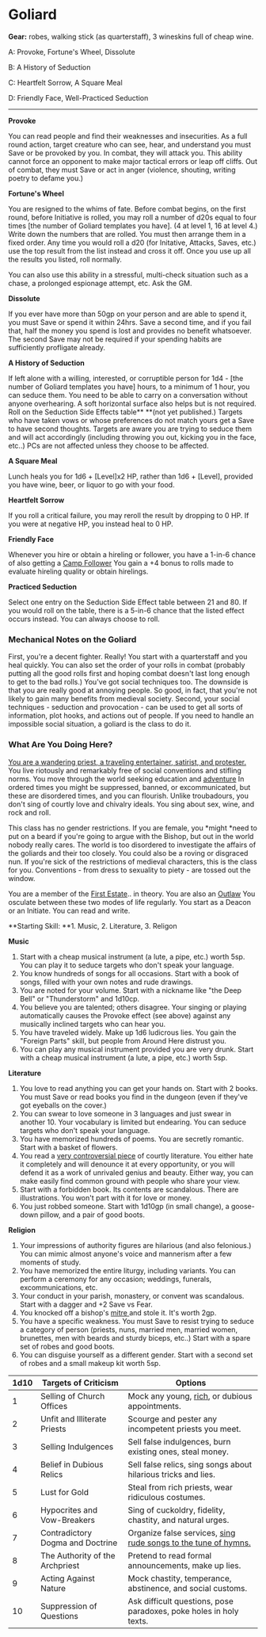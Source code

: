 
# Goliard

**Gear:** robes, walking stick (as quarterstaff), 3 wineskins full of cheap wine.

A: Provoke, Fortune's Wheel, Dissolute

B: A History of Seduction

C: Heartfelt Sorrow, A Square Meal

D: Friendly Face, Well-Practiced Seduction

------

**Provoke**

You can read people and find their weaknesses and insecurities. As a full round action, target creature who can see, hear, and understand you must Save or be provoked by you. In combat, they will attack you. This ability cannot force an opponent to make major tactical errors or leap off cliffs. Out of combat, they must Save or act in anger (violence, shouting, writing poetry to defame you.)

**Fortune's Wheel**

You are resigned to the whims of fate. Before combat begins, on the first round, before Initiative is rolled, you may roll a number of d20s equal to four times [the number of Goliard templates you have]. (4 at level 1, 16 at level 4.) Write down the numbers that are rolled. You must then arrange them in a fixed order. Any time you would roll a d20 (for Initative, Attacks, Saves, etc.) use the top result from the list instead and cross it off. Once you use up all the results you listed, roll normally.

You can also use this ability in a stressful, multi-check situation such as a chase, a prolonged espionage attempt, etc. Ask the GM.

**Dissolute**

If you ever have more than 50gp on your person and are able to spend it, you must Save or spend it within 24hrs. Save a second time, and if you fail that, half the money you spend is lost and provides no benefit whatsoever. The second Save may not be required if your spending habits are sufficiently profligate already.

**A History of Seduction**

If left alone with a willing, interested, or corruptible person for 1d4 - [the number of Goliard templates you have] hours, to a minimum of 1 hour, you can seduce them. You need to be able to carry on a conversation without anyone overhearing. A soft horizontal surface also helps but is not required. Roll on the Seduction Side Effects table** **(not yet published.) Targets who have taken vows or whose preferences do not match yours get a Save to have second thoughts. Targets are aware you are trying to seduce them and will act accordingly (including throwing you out, kicking you in the face, etc..) PCs are not affected unless they choose to be affected.

**A Square Meal**

Lunch heals you for 1d6 + [Level]x2 HP, rather than 1d6 + [Level], provided you have wine, beer, or liquor to go with your food.

**Heartfelt Sorrow**

If you roll a critical failure, you may reroll the result by dropping to 0 HP. If you were at negative HP, you instead heal to 0 HP.

**Friendly Face**

Whenever you hire or obtain a hireling or follower, you have a 1-in-6 chance of also getting a [Camp Follower](https://coinsandscrolls.blogspot.ca/2017/06/osr-table-of-camp-followers.html.) You gain a +4 bonus to rolls made to evaluate hireling quality or obtain hirelings.

**Practiced Seduction**

Select one entry on the Seduction Side Effect table between 21 and 80. If you would roll on the table, there is a 5-in-6 chance that the listed effect occurs instead. You can always choose to roll.

### Mechanical Notes on the Goliard

First, you're a decent fighter. Really! You start with a quarterstaff and you heal quickly. You can also set the order of your rolls in combat (probably putting all the good rolls first and hoping combat doesn't last long enough to get to the bad rolls.) You've got social techniques too. The downside is that you are really good at annoying people. So good, in fact, that you're not likely to gain many benefits from medieval society. 
Second, your social techniques - seduction and provocation - can be used to get all sorts of information, plot hooks, and actions out of people. If you need to handle an impossible social situation, a goliard is the class to do it.

### What Are You Doing Here?

[You are a wandering priest, a traveling entertainer, satirist, and protester.](https://en.wikipedia.org/wiki/Goliard) You live riotously and remarkably free of social conventions and stifling norms. You move through the world seeking education and [adventure](https://en.wikipedia.org/wiki/Paul_Palaiologos_Tagaris.) In ordered times you might be suppressed, banned, or excommunicated, but these are disordered times, and you can flourish. Unlike troubadours, you don't sing of courtly love and chivalry ideals. You sing about sex, wine, and rock and roll.

This class has no gender restrictions. If you are female, you *might *need to put on a beard if you're going to argue with the Bishop, but out in the world nobody really cares. The world is too disordered to investigate the affairs of the goliards and their  too closely. You could also be a roving or disgraced nun. If you're sick of the restrictions of medieval characters, this is the class for you. Conventions - from dress to sexuality to piety - are tossed out the window.

You are a member of the [First Estate](https://coinsandscrolls.blogspot.ca/2017/06/osr-three-estates.html.).. in theory. You are also an [Outlaw](https://coinsandscrolls.blogspot.ca/2017/06/osr-three-estates.html.) You osculate between these two modes of life regularly. You start as a Deacon or an Initiate. You can read and write.

**Starting Skill: **1. Music, 2. Literature, 3. Religon

**Music**

1. Start with a cheap musical instrument (a lute, a pipe, etc.) worth 5sp. You can play it to seduce targets who don't speak your language. 
2. You know hundreds of songs for all occasions. Start with a book of songs, filled with your own notes and rude drawings.
3. You are noted for your volume. Start with a nickname like "the Deep Bell" or "Thunderstorm" and 1d10cp.
4. You believe you are talented; others disagree. Your singing or playing automatically causes the Provoke effect (see above) against any musically inclined targets who can hear you.
5. You have traveled widely. Make up 1d6 ludicrous lies. You gain the "Foreign Parts" skill, but people from Around Here distrust you.
6. You can play any musical instrument provided you are very drunk. Start with a cheap musical instrument (a lute, a pipe, etc.) worth 5sp.

**Literature**

1. You love to read anything you can get your hands on. Start with 2 books. You must Save or read books you find in the dungeon (even if they've got eyeballs on the cover.)
2. You can swear to love someone in 3 languages and just swear in another 10. Your vocabulary is limited but endearing. You can seduce targets who don't speak your language.
3. You have memorized hundreds of poems. You are secretly romantic. Start with a basket of flowers.
4. You read a [very controversial piece](https://en.wikipedia.org/wiki/Roman_de_la_Rose) of courtly literature. You either hate it completely and will denounce it at every opportunity, or you will defend it as a work of unrivaled genius and beauty. Either way,  you can make easily find common ground with people who share your view.
5. Start with a forbidden book. Its contents are scandalous. There are illustrations. You won't part with it for love or money.
6. You just robbed someone. Start with 1d10gp (in small change), a goose-down pillow, and a pair of good boots.  

**Religion**

1. Your impressions of authority figures are hilarious (and also felonious.) You can mimic almost anyone's voice and mannerism after a few moments of study.
2. You have memorized the entire liturgy, including variants. You can perform a ceremony for any occasion; weddings, funerals, excommunications, etc.
3. Your conduct in your parish, monastery, or convent was scandalous. Start with a dagger and +2 Save vs Fear.
4. You knocked off a bishop's [mitre ](https://en.wikipedia.org/wiki/Mitre)and stole it. It's worth 2gp.
5. You have a specific weakness. You must Save to resist trying to seduce a category of person (priests, nuns, married men, married women, brunettes, men with beards and sturdy biceps, etc..) Start with a spare set of robes and good boots.
6. You can disguise yourself as a different gender. Start with a second set of robes and a small makeup kit worth 5sp.

| **1d10** | **Targets of Criticism**         | **Options**                                                  |
| -------- | -------------------------------- | ------------------------------------------------------------ |
| 1        | Selling of Church Offices        | Mock any young, [rich](https://www.youtube.com/watch?v=xRuGNal1ie0&feature=youtu.be&t=54), or dubious appointments. |
| 2        | Unfit and Illiterate Priests     | Scourge and pester any incompetent priests you meet.         |
| 3        | Selling Indulgences              | Sell false indulgences, burn existing ones, steal money.     |
| 4        | Belief in Dubious Relics         | Sell false relics, sing songs about hilarious tricks and lies. |
| 5        | Lust for Gold                    | Steal from rich priests, wear ridiculous costumes.           |
| 6        | Hypocrites and Vow-Breakers      | Sing of cuckoldry, fidelity, chastity, and natural urges.    |
| 7        | Contradictory Dogma and Doctrine | Organize false services, [sing rude songs to the tune of hymns.](http://www.tylatin.org/extras/cb13.html) |
| 8        | The Authority of the Archpriest  | Pretend to read formal announcements, make up lies.          |
| 9        | Acting Against Nature            | Mock chastity, temperance, abstinence, and social customs.   |
| 10       | Suppression of Questions         | Ask difficult questions, pose paradoxes, poke holes in holy texts. |

